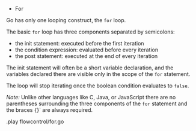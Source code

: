 * For

Go has only one looping construct, the `for` loop.

The basic `for` loop has three components separated by semicolons:

- the init statement: executed before the first iteration
- the condition expression: evaluated before every iteration
- the post statement: executed at the end of every iteration

The init statement will often be a short variable declaration, and the
variables declared there are visible only in the scope of the `for`
statement.

The loop will stop iterating once the boolean condition evaluates to `false`.

*Note:* Unlike other languages like C, Java, or JavaScript there are no parentheses
surrounding the three components of the `for` statement and the braces `{`}` are
always required.

.play flowcontrol/for.go
